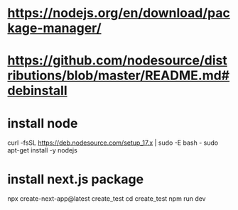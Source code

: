 # https://nodejs.org/en/download/package-manager/
# https://github.com/nodesource/distributions/blob/master/README.md#debinstall
# install node
curl -fsSL https://deb.nodesource.com/setup_17.x | sudo -E bash -
sudo apt-get install -y nodejs
# install next.js package
npx create-next-app@latest create_test
cd create_test
npm run dev


